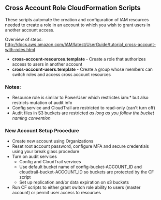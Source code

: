 ## Cross Account Role CloudFormation Scripts

These scripts automate the creation and configuration of IAM resources needed
to create a role in an account to which you wish to grant users in another account
access.

Overview of steps: http://docs.aws.amazon.com/IAM/latest/UserGuide/tutorial_cross-account-with-roles.html

* **cross-account-resources.template** - Create a role that authorizes access to users in another account
* **cross-account-users.template** - Create a group whose members can switch roles and access cross account resources

### Notes:

* Resource role is similar to PowerUser which restrictes iam:* but also restricts mutation of audit info
* Config service and CloudTrail are restricted to read-only (can't turn off)
* Audit files in S3 buckets are restricted _as long as you follow the bucket naming convention_

### New Account Setup Procedure

* Create new account using Organizations
* Reset root account password, configure MFA and secure credentials using your break glass procedure
* Turn on audit services
    * Config and CloudTrail services
    * Use default bucket name of config-bucket-ACCOUNT_ID and cloudtrail-bucket-ACCOUNT_ID so buckets are 
      protected by the CF script
    * Set up replication and/or data expiration on s3 buckets
* Run CF scripts to either grant switch role ability to users (master account) or permit user access to resources
